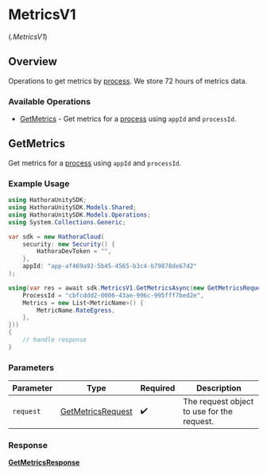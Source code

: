 # MetricsV1
(*.MetricsV1*)

## Overview

Operations to get metrics by [process](https://hathora.dev/docs/concepts/hathora-entities#process). We store 72 hours of metrics data.

### Available Operations

* [GetMetrics](#getmetrics) - Get metrics for a [process](https://hathora.dev/docs/concepts/hathora-entities#process) using `appId` and `processId`.

## GetMetrics

Get metrics for a [process](https://hathora.dev/docs/concepts/hathora-entities#process) using `appId` and `processId`.

### Example Usage

```csharp
using HathoraUnitySDK;
using HathoraUnitySDK.Models.Shared;
using HathoraUnitySDK.Models.Operations;
using System.Collections.Generic;

var sdk = new HathoraCloud(
    security: new Security() {
        HathoraDevToken = "",
    },
    appId: "app-af469a92-5b45-4565-b3c4-b79878de67d2"
);

using(var res = await sdk.MetricsV1.GetMetricsAsync(new GetMetricsRequest() {
    ProcessId = "cbfcddd2-0006-43ae-996c-995fff7bed2e",
    Metrics = new List<MetricName>() {
        MetricName.RateEgress,
    },
}))
{
    // handle response
}
```

### Parameters

| Parameter                                                         | Type                                                              | Required                                                          | Description                                                       |
| ----------------------------------------------------------------- | ----------------------------------------------------------------- | ----------------------------------------------------------------- | ----------------------------------------------------------------- |
| `request`                                                         | [GetMetricsRequest](../../models/operations/GetMetricsRequest.md) | :heavy_check_mark:                                                | The request object to use for the request.                        |


### Response

**[GetMetricsResponse](../../models/operations/GetMetricsResponse.md)**

